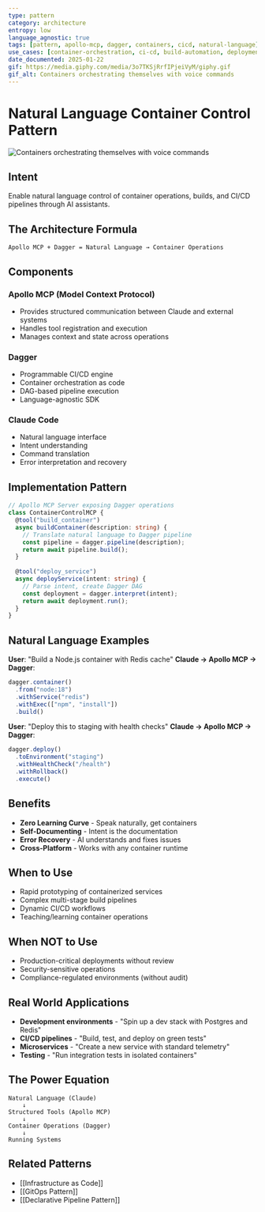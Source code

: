 ```yaml
---
type: pattern
category: architecture
entropy: low
language_agnostic: true
tags: [pattern, apollo-mcp, dagger, containers, cicd, natural-language]
use_cases: [container-orchestration, ci-cd, build-automation, deployment]
date_documented: 2025-01-22
gif: https://media.giphy.com/media/3o7TKSjRrfIPjeiVyM/giphy.gif
gif_alt: Containers orchestrating themselves with voice commands
---
```


# Natural Language Container Control Pattern

![Containers orchestrating themselves with voice commands](https://media.giphy.com/media/3o7TKSjRrfIPjeiVyM/giphy.gif)

## Intent
Enable natural language control of container operations, builds, and CI/CD pipelines through AI assistants.

## The Architecture Formula
```
Apollo MCP + Dagger = Natural Language → Container Operations
```

## Components

### Apollo MCP (Model Context Protocol)
- Provides structured communication between Claude and external systems
- Handles tool registration and execution
- Manages context and state across operations

### Dagger
- Programmable CI/CD engine
- Container orchestration as code
- DAG-based pipeline execution
- Language-agnostic SDK

### Claude Code
- Natural language interface
- Intent understanding
- Command translation
- Error interpretation and recovery

## Implementation Pattern

```typescript
// Apollo MCP Server exposing Dagger operations
class ContainerControlMCP {
  @tool("build_container")
  async buildContainer(description: string) {
    // Translate natural language to Dagger pipeline
    const pipeline = dagger.pipeline(description);
    return await pipeline.build();
  }
  
  @tool("deploy_service")
  async deployService(intent: string) {
    // Parse intent, create Dagger DAG
    const deployment = dagger.interpret(intent);
    return await deployment.run();
  }
}
```

## Natural Language Examples

**User**: "Build a Node.js container with Redis cache"
**Claude → Apollo MCP → Dagger**: 
```javascript
dagger.container()
  .from("node:18")
  .withService("redis")
  .withExec(["npm", "install"])
  .build()
```

**User**: "Deploy this to staging with health checks"
**Claude → Apollo MCP → Dagger**:
```javascript
dagger.deploy()
  .toEnvironment("staging")
  .withHealthCheck("/health")
  .withRollback()
  .execute()
```

## Benefits
- **Zero Learning Curve** - Speak naturally, get containers
- **Self-Documenting** - Intent is the documentation
- **Error Recovery** - AI understands and fixes issues
- **Cross-Platform** - Works with any container runtime

## When to Use
- Rapid prototyping of containerized services
- Complex multi-stage build pipelines
- Dynamic CI/CD workflows
- Teaching/learning container operations

## When NOT to Use
- Production-critical deployments without review
- Security-sensitive operations
- Compliance-regulated environments (without audit)

## Real World Applications
- **Development environments** - "Spin up a dev stack with Postgres and Redis"
- **CI/CD pipelines** - "Build, test, and deploy on green tests"
- **Microservices** - "Create a new service with standard telemetry"
- **Testing** - "Run integration tests in isolated containers"

## The Power Equation
```
Natural Language (Claude)
    ↓
Structured Tools (Apollo MCP)
    ↓
Container Operations (Dagger)
    ↓
Running Systems
```

## Related Patterns
- [[Infrastructure as Code]]
- [[GitOps Pattern]]
- [[Declarative Pipeline Pattern]]